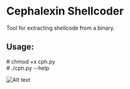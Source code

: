 # Cephalexin Shellcoder
Tool for extracting shellcode from a binary.
## Usage: 
\# chmod +x cph.py <br>
\# ./cph.py --help

![Alt text](http://bayanbox.ir/view/2532595088949929216/8.jpg "C3ph Sheller")



